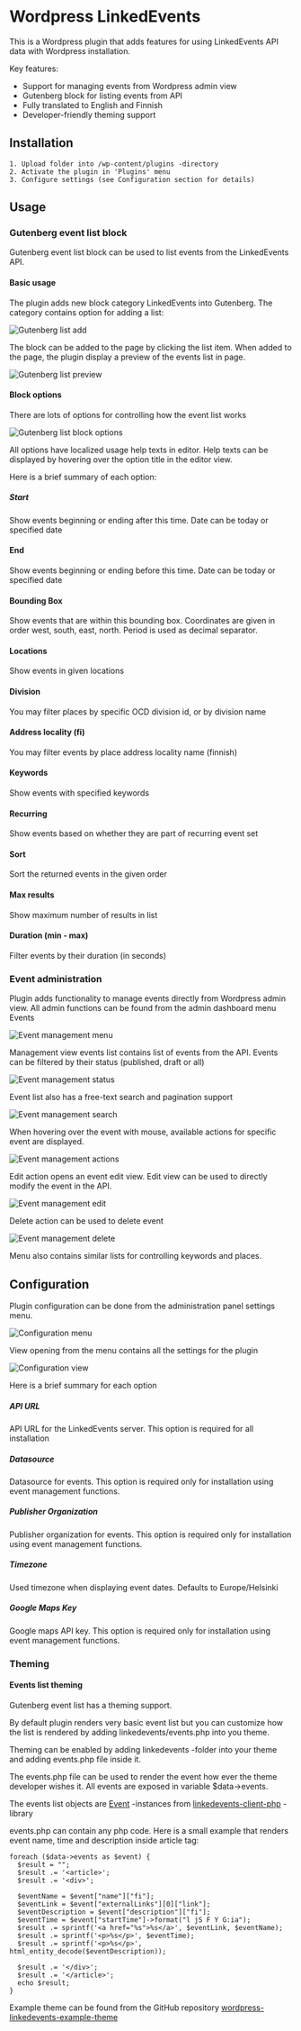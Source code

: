 # Wordpress LinkedEvents

This is a Wordpress plugin that adds features for using LinkedEvents API data with Wordpress installation.

Key features:

  - Support for managing events from Wordpress admin view
  - Gutenberg block for listing events from API
  - Fully translated to English and Finnish
  - Developer-friendly theming support
  
## Installation

    1. Upload folder into /wp-content/plugins -directory
    2. Activate the plugin in 'Plugins' menu
    3. Configure settings (see Configuration section for details)

## Usage

### Gutenberg event list block

Gutenberg event list block can be used to list events from the LinkedEvents API.

#### Basic usage

The plugin adds new block category LinkedEvents into Gutenberg. The category contains option for adding a list:

![Gutenberg list add](https://static.metatavu.io/wordpress-linkedevents/gutenberg-list-add.png)

The block can be added to the page by clicking the list item. When added to the page, the plugin display a preview of the events list in page. 

![Gutenberg list preview](https://static.metatavu.io/wordpress-linkedevents/gutenberg-list-preview.png)

#### Block options

There are lots of options for controlling how the event list works 

![Gutenberg list block options](https://static.metatavu.io/wordpress-linkedevents/gutenberg-list-inspector.png)

All options have localized usage help texts in editor. Help texts can be displayed by hovering over the option title in the editor view.

Here is a brief summary of each option:

##### Start
Show events beginning or ending after this time. Date can be today or specified date

#### End
Show events beginning or ending before this time. Date can be today or specified date

#### Bounding Box
Show events that are within this bounding box. Coordinates are given in order west, south, east, north. Period is used as decimal separator.

#### Locations
Show events in given locations

#### Division
You may filter places by specific OCD division id, or by division name

#### Address locality (fi)
You may filter events by place address locality name (finnish)

#### Keywords
Show events with specified keywords

#### Recurring
Show events based on whether they are part of recurring event set

#### Sort
Sort the returned events in the given order

#### Max results
Show maximum number of results in list

#### Duration (min - max)
Filter events by their duration (in seconds)

### Event administration

Plugin adds functionality to manage events directly from Wordpress admin view. All admin functions can be found from the admin dashboard menu Events

![Event management menu](https://static.metatavu.io/wordpress-linkedevents/event-management-menu.png)

Management view events list contains list of events from the API. Events can be filtered by their status (published, draft or all)

![Event management status](https://static.metatavu.io/wordpress-linkedevents/event-management-status.png)

Event list also has a free-text search and pagination support

![Event management search](https://static.metatavu.io/wordpress-linkedevents/event-management-search.png)

When hovering over the event with mouse, available actions for specific event are displayed. 

![Event management actions](https://static.metatavu.io/wordpress-linkedevents/event-management-actions.png)

Edit action opens an event edit view. Edit view can be used to directly modify the event in the API.

![Event management edit](https://static.metatavu.io/wordpress-linkedevents/event-management-edit.png)

Delete action can be used to delete event

![Event management delete](https://static.metatavu.io/wordpress-linkedevents/event-management-delete.png)

Menu also contains similar lists for controlling keywords and places.

## Configuration

Plugin configuration can be done from the administration panel settings menu.

![Configuration menu](https://static.metatavu.io/wordpress-linkedevents/configuration-menu.png)

View opening from the menu contains all the settings for the plugin

![Configuration view](https://static.metatavu.io/wordpress-linkedevents/configuration-view.png)

Here is a brief summary for each option

##### API URL

API URL for the LinkedEvents server. This option is required for all installation

##### Datasource	

Datasource for events. This option is required only for installation using event management functions.

##### Publisher Organization	

Publisher organization for events. This option is required only for installation using event management functions.

##### Timezone	

Used timezone when displaying event dates. Defaults to Europe/Helsinki

##### Google Maps Key

Google maps API key. This option is required only for installation using event management functions.

### Theming

#### Events list theming

Gutenberg event list has a theming support. 

By default plugin renders very basic event list but you can customize how the list is rendered by adding linkedevents/events.php into you theme.

Theming can be enabled by adding linkedevents -folder into your theme and adding events.php file inside it. 

The events.php file can be used to render the event how ever the theme developer wishes it. All events are exposed in variable $data->events. 

The events list objects are [Event](https://github.com/Metatavu/linkedevents-client-php/blob/master/lib/Model/Event.php) -instances from [linkedevents-client-php](https://github.com/Metatavu/linkedevents-client-php) -library

events.php can contain any php code. Here is a small example that renders event name, time and description inside article tag: 
    
    foreach ($data->events as $event) {
      $result = "";
      $result .= '<article>';
      $result .= '<div>';

      $eventName = $event["name"]["fi"];
      $eventLink = $event["externalLinks"][0]["link"];
      $eventDescription = $event["description"]["fi"];
      $eventTime = $event["startTime"]->format("l jS F Y G:ia");
      $result .= sprintf('<a href="%s">%s</a>', $eventLink, $eventName);
      $result .= sprintf('<p>%s</p>', $eventTime);
      $result .= sprintf('<p>%s</p>', html_entity_decode($eventDescription));

      $result .= '</div>';
      $result .= '</article>';
      echo $result;
    }

Example theme can be found from the GitHub repository [wordpress-linkedevents-example-theme](https://github.com/Metatavu/wordpress-linkedevents-example-theme)



